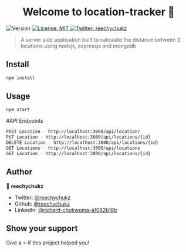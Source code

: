 <h1 align="center">Welcome to location-tracker 👋</h1>
<p>
  <img alt="Version" src="https://img.shields.io/badge/version-1.0.0.-blue.svg?cacheSeconds=2592000" />
  <a href="#" target="_blank">
    <img alt="License: MIT" src="https://img.shields.io/badge/License-MIT-yellow.svg" />
  </a>
  <a href="https://twitter.com/reechychukz" target="_blank">
    <img alt="Twitter: reechychukz" src="https://img.shields.io/twitter/follow/reechychukz.svg?style=social" />
  </a>
</p>

> A server side application built to calculate the distance between 2 locations using nodejs, expressjs and mongodb

## Install

```sh
npm install
```

## Usage

```sh
npm start
```
#API Endpoints
```sh
POST Location - http://localhost:3000/api/location/
PUT Location - http://localhost:3000/api/locations/{id}
DELETE Location - http://localhost:3000/api/locations/{id}
GET Locations - http://localhost:3000/api/locations
GET Location - http://localhost:3000/api/locations/{id}
```

## Author

👤 **reechychukz**

* Twitter: [@reechychukz](https://twitter.com/reechychukz)
* Github: [@reechychukz](https://github.com/reechychukz)
* LinkedIn: [@richard-chukwuma-a1082b18b](https://linkedin.com/in/richard-chukwuma-a1082b18b)

## Show your support

Give a ⭐️ if this project helped you!
